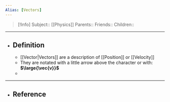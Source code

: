 ```yaml
---
Alias: [Vectors]
---
```

> [!Info]
> Subject:: [[Physics]]
> Parents:: 
> Friends:: 
> Children:: 
---
- ## Definition
	- [[Vector|Vectors]] are a description of [[Position]] or [[Velocity]]
	- They are notated with a little arrow above the character or with: **$\large{\vec{v}}$**
	- 
---
- ## Reference